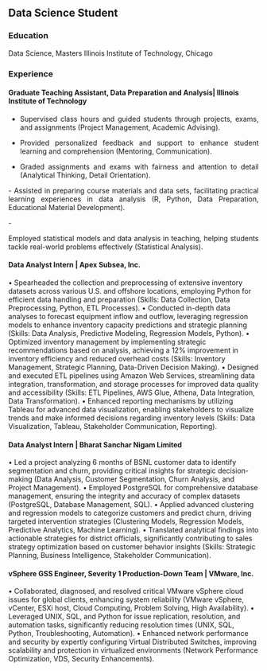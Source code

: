 ## Data Science Student

### Education
Data Science, Masters
Illinois Institute of Technology, Chicago

### Experience
#### Graduate Teaching Assistant, Data Preparation and Analysis| Illinois Institute of Technology     
- <p style="text-align:justify"> Supervised class hours and guided students through projects, exams, and assignments (Project Management, Academic Advising).</p>
- <p style="text-align:justify">Provided personalized feedback and support to enhance student learning and comprehension (Mentoring, Communication).</p>
- <p style="text-align:justify">Graded assignments and exams with fairness and attention to detail (Analytical Thinking, Detail Orientation).</p>
<p style="text-align:justify">- Assisted in preparing course materials and data sets, facilitating practical learning experiences in data analysis (R, Python, Data Preparation, Educational Material Development).</p>
- <p style="text-align:justify">Employed statistical models and data analysis in teaching, helping students tackle real-world problems effectively (Statistical Analysis).</p>


#### <p style="text-align:justify">Data Analyst Intern | Apex Subsea, Inc.	          
•	 Spearheaded the collection and preprocessing of extensive inventory datasets across various U.S. and offshore locations, employing Python for efficient data handling and preparation (Skills: Data Collection, Data Preprocessing, Python, ETL Processes).
•	Conducted in-depth data analyses to forecast equipment inflow and outflow, leveraging regression models to enhance inventory capacity predictions and strategic planning (Skills: Data Analysis, Predictive Modeling, Regression Models, Python).
•	Optimized inventory management by implementing strategic recommendations based on analysis, achieving a 12% improvement in inventory efficiency and reduced overhead costs (Skills: Inventory Management, Strategic Planning, Data-Driven Decision Making).
•	Designed and executed ETL pipelines using Amazon Web Services, streamlining data integration, transformation, and storage processes for improved data quality and accessibility (Skills: ETL Pipelines, AWS Glue, Athena, Data Integration, Data Transformation).
•	Enhanced reporting mechanisms by utilizing Tableau for advanced data visualization, enabling stakeholders to visualize trends and make informed decisions regarding inventory levels (Skills: Data Visualization, Tableau, Stakeholder Communication, Reporting).</p>

#### <p style="text-align:justify">Data Analyst Intern | Bharat Sanchar Nigam Limited	                                                   
•	Led a project analyzing 6 months of BSNL customer data to identify segmentation and churn, providing critical insights for strategic decision-making (Data Analysis, Customer Segmentation, Churn Analysis, and Project Management).
•	Employed PostgreSQL for comprehensive database management, ensuring the integrity and accuracy of complex datasets (PostgreSQL, Database Management, SQL).
•	Applied advanced clustering and regression models to categorize customers and predict churn, driving targeted intervention strategies (Clustering Models, Regression Models, Predictive Analytics, Machine Learning).
•	Translated analytical findings into actionable strategies for district officials, significantly contributing to sales strategy optimization based on customer behavior insights (Skills: Strategic Planning, Business Intelligence, Stakeholder Communication).</p>

#### <p style="text-align:justify">vSphere GSS Engineer, Severity 1 Production-Down Team | VMware, Inc.	                                                      
•	Collaborated, diagnosed, and resolved critical VMware vSphere cloud issues for global clients, enhancing system reliability (VMware vSphere, vCenter, ESXi host, Cloud Computing, Problem Solving, High Availability).
•	Leveraged UNIX, SQL, and Python for issue replication, resolution, and automation tasks, significantly reducing resolution times (UNIX, SQL, Python, Troubleshooting, Automation).
•	Enhanced network performance and security by expertly configuring Virtual Distributed Switches, improving scalability and protection in virtualized environments (Network Performance Optimization, VDS, Security Enhancements).</p>




